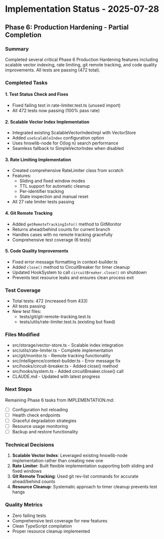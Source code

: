 # Implementation Status - 2025-07-28

## Phase 6: Production Hardening - Partial Completion

### Summary
Completed several critical Phase 6 Production Hardening features including scalable vector indexing, rate limiting, git remote tracking, and code quality improvements. All tests are passing (472 total).

### Completed Tasks

#### 1. Test Status Check and Fixes
- Fixed failing test in rate-limiter.test.ts (unused import)
- All 472 tests now passing (100% pass rate)

#### 2. Scalable Vector Index Implementation
- Integrated existing ScalableVectorIndexImpl with VectorStore
- Added `useScalableIndex` configuration option
- Uses hnswlib-node for O(log n) search performance
- Seamless fallback to SimpleVectorIndex when disabled

#### 3. Rate Limiting Implementation
- Created comprehensive RateLimiter class from scratch
- Features:
  - Sliding and fixed window modes
  - TTL support for automatic cleanup
  - Per-identifier tracking
  - State inspection and manual reset
- All 27 rate limiter tests passing

#### 4. Git Remote Tracking
- Added `getRemoteTrackingInfo()` method to GitMonitor
- Returns ahead/behind counts for current branch
- Handles cases with no remote tracking gracefully
- Comprehensive test coverage (6 tests)

#### 5. Code Quality Improvements
- Fixed error message formatting in context-builder.ts
- Added `close()` method to CircuitBreaker for timer cleanup
- Updated HookSystem to call `circuitBreaker.close()` on shutdown
- Prevents test resource leaks and ensures clean process exit

### Test Coverage
- Total tests: 472 (increased from 433)
- All tests passing
- New test files:
  - tests/git/git-remote-tracking.test.ts
  - tests/utils/rate-limiter.test.ts (existing but fixed)

### Files Modified
- src/storage/vector-store.ts - Scalable index integration
- src/utils/rate-limiter.ts - Complete implementation
- src/git/monitor.ts - Remote tracking functionality
- src/intelligence/context-builder.ts - Error message fix
- src/hooks/circuit-breaker.ts - Added close() method
- src/hooks/system.ts - Added circuitBreaker.close() call
- CLAUDE.md - Updated with latest progress

### Next Steps
Remaining Phase 6 tasks from IMPLEMENTATION.md:
- [ ] Configuration hot reloading
- [ ] Health check endpoints
- [ ] Graceful degradation strategies
- [ ] Resource usage monitoring
- [ ] Backup and restore functionality

### Technical Decisions
1. **Scalable Vector Index**: Leveraged existing hnswlib-node implementation rather than creating new one
2. **Rate Limiter**: Built flexible implementation supporting both sliding and fixed windows
3. **Git Remote Tracking**: Used git rev-list commands for accurate ahead/behind counts
4. **Resource Cleanup**: Systematic approach to timer cleanup prevents test hangs

### Quality Metrics
- Zero failing tests
- Comprehensive test coverage for new features
- Clean TypeScript compilation
- Proper resource cleanup implemented